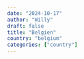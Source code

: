 ```yaml
---
date: "2024-10-17"
author: "Willy"
draft: false
title: "Belgien"
country: "belgium"
categories: ["country"]
---
```

